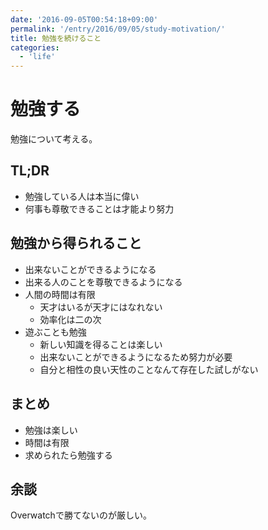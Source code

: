 ```yaml
---
date: '2016-09-05T00:54:18+09:00'
permalink: '/entry/2016/09/05/study-motivation/'
title: 勉強を続けること
categories:
  - 'life'
---
```

# 勉強する

勉強について考える。

## TL;DR

- 勉強している人は本当に偉い
- 何事も尊敬できることは才能より努力

## 勉強から得られること

- 出来ないことができるようになる
- 出来る人のことを尊敬できるようになる
- 人間の時間は有限
  - 天才はいるが天才にはなれない
  - 効率化は二の次
- 遊ぶことも勉強
  - 新しい知識を得ることは楽しい
  - 出来ないことができるようになるため努力が必要
  - 自分と相性の良い天性のことなんて存在した試しがない

## まとめ

- 勉強は楽しい
- 時間は有限
- 求められたら勉強する

## 余談

Overwatchで勝てないのが厳しい。
